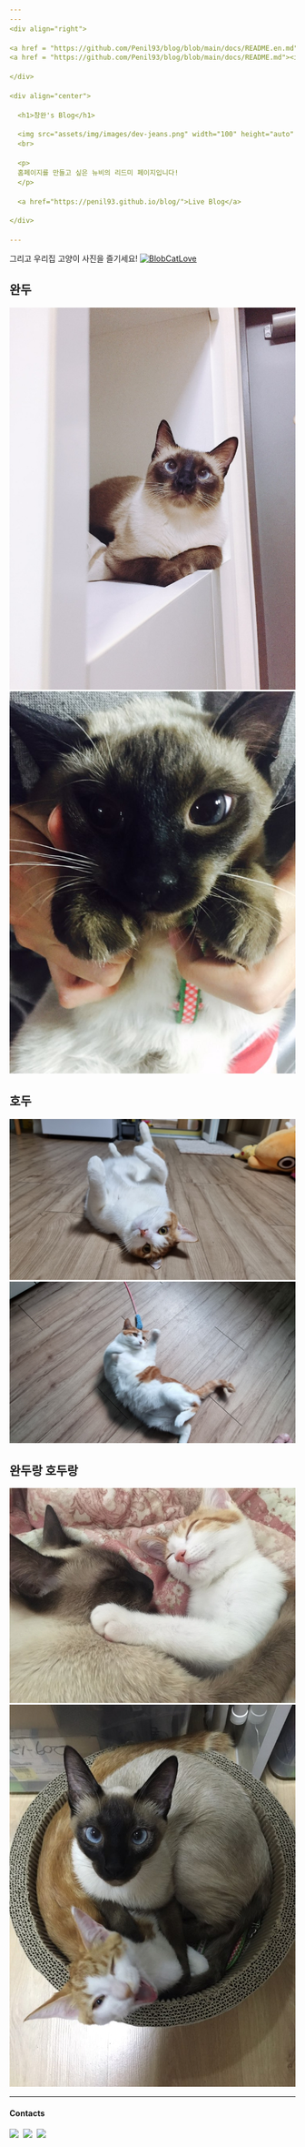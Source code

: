 ```yaml
---
---
<div align="right">

<a href = "https://github.com/Penil93/blog/blob/main/docs/README.en.md"><img src = "https://img.shields.io/badge/lang-한-red.svg"/></a>&nbsp;
<a href = "https://github.com/Penil93/blog/blob/main/docs/README.md"><img src = "https://img.shields.io/badge/lang-En-blue.svg"/></a>&nbsp;

</div>

<div align="center">

  <h1>창완's Blog</h1>

  <img src="assets/img/images/dev-jeans.png" width="100" height="auto" />
  <br>

  <p>
  홈페이지를 만들고 싶은 뉴비의 리드미 페이지입니다!
  </p>

  <a href="https://penil93.github.io/blog/">Live Blog</a>

</div>

---
```


그리고 우리집 고양이 사진을 즐기세요!
<a href="https://emoji.gg/emoji/6876_BlobCatLove"><img src="https://cdn3.emoji.gg/emojis/6876_BlobCatLove.png" width="26px" height="auto" alt="BlobCatLove"></a>

## 완두
<img src="assets/img/images/wandu.jpeg" width="auto" height="auto" />
<img src="assets/img/images/wandu2.jpeg" width="auto" height="auto" />

## 호두
<img src="assets/img/images/hodu.jpeg" width="auto" height="auto" />
<img src="assets/img/images/hodu2.jpeg" width="auto" height="auto" />

## 완두랑 호두랑
<img src="assets/img/images/wandu-and-hodu.jpeg" width="auto" height="auto" />
<img src="assets/img/images/wandu-and-hodu2.jpeg" width="auto" height="auto" />

---

<h4>Contacts</h4>

<a href="mailto:k0611c@gmail.com"><img src ="https://img.shields.io/badge/Gmail-d14836?style=flat-square&logo=Gmail&logoColor=white"/></a>&nbsp;
<a href="https://www.linkedin.com/in/%EC%B0%BD%EC%99%84-%EA%B9%80-31252413b/"><img src="https://img.shields.io/badge/LinkedIn-0A66C2?style=flat-square&logo=linkedin&logoColor=white"/></a>&nbsp;
<a href="https://www.researchgate.net/profile/Chang-Won-Kim-3"><img src="https://img.shields.io/badge/ResearchGate-00CCBB?style=flat-square&logo=ResearchGate&logoColor=white"/></a>&nbsp;